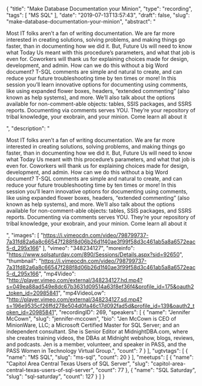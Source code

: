 {
  "title": "Make Database Documentation your Minion",
  "type": "recording",
  "tags": [
    "MS SQL"
  ],
  "date": "2019-07-13T13:57:43",
  "draft": false,
  "slug": "make-database-documentation-your-minion",
  "abstract": "<p>Most IT folks aren’t a fan of writing documentation. We are far more interested in creating solutions, solving problems, and making things go faster, than in documenting how we did it. But, Future Us will need to know what Today Us meant with this procedure’s parameters, and what that job is even for. Coworkers will thank us for explaining choices made for design, development, and admin. How can we do this without a big Word document? T-SQL comments are simple and natural to create, and can reduce your future troubleshooting time by ten times or more! In this session you’ll learn innovative options for documenting using comments, like using expanded flower boxes, headers, “extended commenting” (also known as help systems), and more. We’ll also talk about the options available for non-comment-able objects: tables, SSIS packages, and SSRS reports. Documenting via comments serves YOU. They’re your repository of tribal knowledge, your exobrain, and your minion. Come learn all about it</p>",
  "description": "<p>Most IT folks aren’t a fan of writing documentation. We are far more interested in creating solutions, solving problems, and making things go faster, than in documenting how we did it. But, Future Us will need to know what Today Us meant with this procedure’s parameters, and what that job is even for. Coworkers will thank us for explaining choices made for design, development, and admin. How can we do this without a big Word document? T-SQL comments are simple and natural to create, and can reduce your future troubleshooting time by ten times or more! In this session you’ll learn innovative options for documenting using comments, like using expanded flower boxes, headers, “extended commenting” (also known as help systems), and more. We’ll also talk about the options available for non-comment-able objects: tables, SSIS packages, and SSRS reports. Documenting via comments serves YOU. They’re your repository of tribal knowledge, your exobrain, and your minion. Come learn all about it</p>",
  "images": [
    "https://i.vimeocdn.com/video/798799737-7a31fd82a6a8c66547f288f8d06b26d1f40ae3f99f58d3c461ab5a8a6572eac5-d_295x166"
  ],
  "vimeo": "348234127",
  "moreinfo": "https://www.sqlsaturday.com/890/Sessions/Details.aspx?sid=92650",
  "thumbnail": "https://i.vimeocdn.com/video/798799737-7a31fd82a6a8c66547f288f8d06b26d1f40ae3f99f58d3c461ab5a8a6572eac5-d_295x166",
  "mp4Video": "http://player.vimeo.com/external/348234127.hd.mp4?s=049ea88ad549e8dc67b3631d09514a63f8ef36f4&profile_id=175&oauth2_token_id=20985841",
  "mp4VideoLow": "http://player.vimeo.com/external/348234127.sd.mp4?s=196e9535cf26ffd278e504d0fa46c17d092fad5d&profile_id=139&oauth2_token_id=20985841",
  "recordingID": 269,
  "speakers": [
    {
      "name": "Jennifer McCown",
      "slug": "jennifer-mccown",
      "bio": "Jen McCown is CEO of MinionWare, LLC; a Microsoft Certified Master for SQL Server; and an independent consultant. She is Senior Editor at MidnightDBA.com, where she creates training videos, the DBAs at Midnight webshow, blogs, reviews, and podcasts. Jen is a member, volunteer, and speaker in PASS, and the PASS Women in Technology Virtual Group.",
      "count": 7
    }
  ],
  "ugtvtags": [
    {
      "name": "MS SQL",
      "slug": "ms-sql",
      "count": 20
    }
  ],
  "meetups": [
    {
      "name": "Capitol Area Central Texas Users of SQL Server",
      "slug": "capitol-area-central-texas-users-of-sql-server",
      "count": 77
    },
    {
      "name": "SQL Saturday",
      "slug": "sql-saturday",
      "count": 127
    }
  ]
}